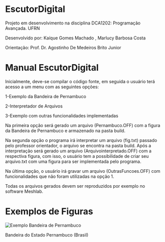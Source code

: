 # EscutorDigital 
Projeto em desenvolvimento na disciplina DCA1202: Programação Avançada. UFRN

<p>Desenvolvido por: Kaíque Gomes Machado , Marlucy Barbosa Costa</p>
<p>Orientação: Prof. Dr. Agostinho De Medeiros Brito Junior</p>

# Manual EscutorDigital 

Inicialmente, deve-se compilar o código fonte, em seguida o usuário terá acesso a um menu com as seguintes opções:

<p><p>1-Exemplo da Bandeira de Pernambuco</p>
<p>2-Interpretador de Arquivos</p>
<p>3-Exemplo com outras funcionalidades implementadas</p>

<p>Na primeira opção será gerado um arquivo (Pernambuco.OFF) com a figura da Bandeira de Pernambuco e armazenado na pasta build.</p>
<p>Na segunda opção o programa irá interpretar um arquivo (fig.txt) passado pelo professor orientador, o arquivo se encontra na pasta build. Após a interpretação será gerado um arquivo (Arquivointerpretado.OFF) com a respectiva figura, com isso, o usuário tem a possibilidade de criar seu arquivo.txt com uma figura para ser implementada pelo programa.</p>
 
<p> Na última opção, o usuário irá gravar um arquivo (OutrasFuncoes.OFF) com funcionalidades que não foram utilizadas na opção 1. </p>

<p>Todas os arquivos gerados devem ser reproduzidos por exemplo no software Meshlab.</p>

# Exemplos de Figuras
![Exemplo Bandeira de Pernambuco](https://github.com/Kaiquered/EscutorDigital/blob/master/Exemplos%20de%20Figuras/Pernambuco.jpg)
<p>Bandeira do Estado Pernambuco (Brasil)</p>



